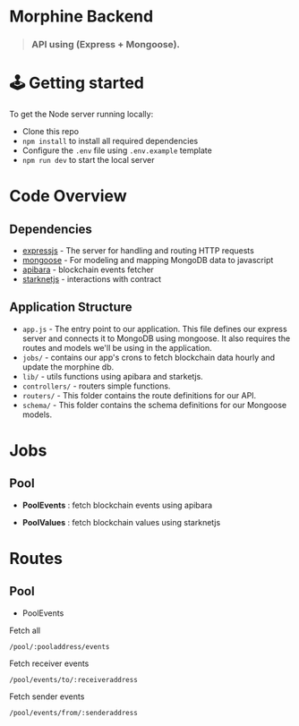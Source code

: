 # Morphine Backend

> ### API using (Express + Mongoose).

# 🕹️ Getting started

To get the Node server running locally:

- Clone this repo
- `npm install` to install all required dependencies
- Configure the `.env` file using `.env.example` template
- `npm run dev` to start the local server

# Code Overview

## Dependencies

- [expressjs](https://github.com/expressjs/express) - The server for handling and routing HTTP requests
- [mongoose](https://github.com/Automattic/mongoose) - For modeling and mapping MongoDB data to javascript
- [apibara](https://github.com/apibara/apibara) - blockchain events fetcher
- [starknetjs](https://github.com/0xs34n/starknet.js) - interactions with contract

## Application Structure

- `app.js` - The entry point to our application. This file defines our express server and connects it to MongoDB using mongoose. It also requires the routes and models we'll be using in the application.
- `jobs/` - contains our app's crons to fetch blockchain data hourly and update the morphine db.
- `lib/` - utils functions using apibara and starketjs.
- `controllers/` - routers simple functions.
- `routers/` - This folder contains the route definitions for our API.
- `schema/` - This folder contains the schema definitions for our Mongoose models.

# Jobs

## Pool

- **PoolEvents** : fetch blockchain events using apibara

- **PoolValues** : fetch blockchain values using starknetjs

# Routes

## Pool

- PoolEvents

Fetch all

```
/pool/:pooladdress/events
```

Fetch receiver events

```
/pool/events/to/:receiveraddress
```

Fetch sender events

```
/pool/events/from/:senderaddress
```
